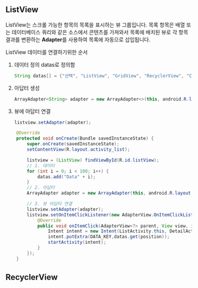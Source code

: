 ## ListView

ListView는 스크롤 가능한 항목의 목록을 표시하는 뷰 그룹입니다. 목록 항목은 배열 또는 데이터베이스 쿼리와 같은 소스에서 콘텐츠를 가져와서 목록에 배치된 뷰로 각 항목 결과를 변환하는 **Adapter**를 사용하여 목록에 자동으로 삽입됩니다.


ListView 데이터를 연결하기위한 순서

1. 데이터 정의 datas로 정의함

	```java
	String datas[] = {"선택", "ListView", "GridView", "RecyclerView", "Custom"};
	```

2. 아답터 생성

	```java
	ArrayAdapter<String> adapter = new ArrayAdapter<>(this, android.R.layout.simple_list_item_1, datas);
	```

3. 뷰에 아답터 연결

	```java
	listview.setAdapter(adapter);
	```


```java
    @Override
    protected void onCreate(Bundle savedInstanceState) {
        super.onCreate(savedInstanceState);
        setContentView(R.layout.activity_list);

        listview = (ListView) findViewById(R.id.listView);
        // 1. 데이터
        for (int i = 0; i < 100; i++) {
            datas.add("Data" + i);
        }
        // 2. 아답터
        ArrayAdapter adapter = new ArrayAdapter(this, android.R.layout.simple_list_item_1, datas);

        // 3. 뷰 아답터 연결
        listview.setAdapter(adapter);
        listview.setOnItemClickListener(new AdapterView.OnItemClickListener() {
            @Override
            public void onItemClick(AdapterView<?> parent, View view, int position, long id) {
                Intent intent = new Intent(ListActivity.this, DetailActivity.class);
                intent.putExtra(DATA_KEY,datas.get(position));
                startActivity(intent);
            }
        });
    }
```



## RecyclerView